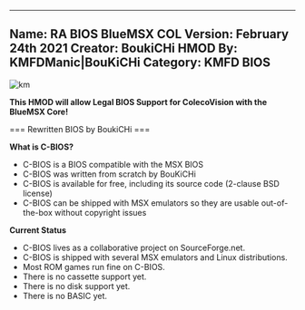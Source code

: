 -----------------------
Name: RA BIOS BlueMSX COL
Version: February 24th 2021
Creator: BoukiCHi
HMOD By: KMFDManic|BouKiCHi
Category: KMFD BIOS
-----------------------
![km](https://i.imgur.com/gd5F8Wy.png)

**This HMOD will allow Legal BIOS Support for ColecoVision with the BlueMSX Core!**

=== Rewritten BIOS by BoukiCHi ===

**What is C-BIOS?**

- C-BIOS is a BIOS compatible with the MSX BIOS
- C-BIOS was written from scratch by BouKiCHi
- C-BIOS is available for free, including its source code (2-clause BSD license)
- C-BIOS can be shipped with MSX emulators so they are usable out-of-the-box without copyright issues

**Current Status**

- C-BIOS lives as a collaborative project on SourceForge.net.
- C-BIOS is shipped with several MSX emulators and Linux distributions.
- Most ROM games run fine on C-BIOS.
- There is no cassette support yet.
- There is no disk support yet.
- There is no BASIC yet.
